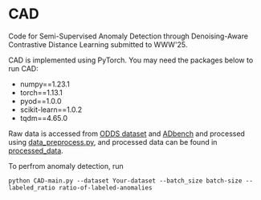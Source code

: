 # CAD
Code for Semi-Supervised Anomaly Detection through Denoising-Aware Contrastive Distance Learning submitted to WWW'25.

CAD is implemented using PyTorch. You may need the packages below to run CAD:

- numpy==1.23.1
- torch==1.13.1
- pyod==1.0.0
- scikit-learn==1.0.2
- tqdm==4.65.0

Raw data is accessed from [ODDS dataset](https://odds.cs.stonybrook.edu/) and [ADbench](https://github.com/Minqi824/ADBench?tab=readme-ov-file) and processed using [data_preprocess.py](/data_preprocess.py), and processed data can be found in [processed_data](/processed_data). 

To perfrom anomaly detection, run

    python CAD-main.py --dataset Your-dataset --batch_size batch-size --labeled_ratio ratio-of-labeled-anomalies
